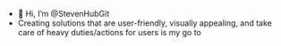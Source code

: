 - 👋 Hi, I’m @StevenHubGit
- Creating solutions that are user-friendly, visually appealing, and take care of heavy duties/actions for users is my go to

<!---
StevenHubGit/StevenHubGit is a ✨ special ✨ repository because its `README.md` (this file) appears on your GitHub profile.
You can click the Preview link to take a look at your changes.
--->
